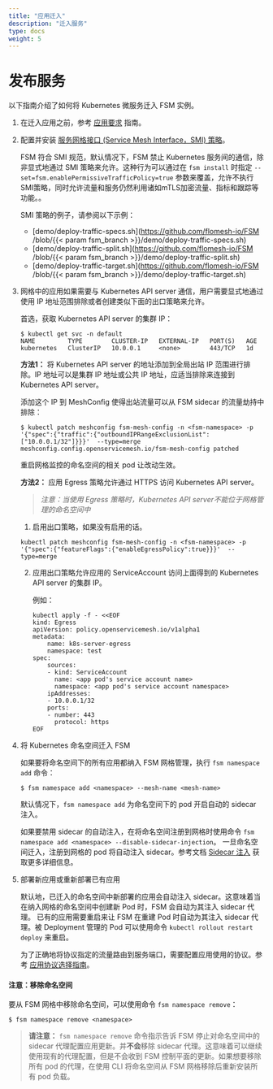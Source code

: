 ```yaml
---
title: "应用迁入"
description: "迁入服务"
type: docs
weight: 5
---
```


# 发布服务

以下指南介绍了如何将 Kubernetes 微服务迁入 FSM 实例。

1. 在迁入应用之前，参考 [应用要求](/guides/app_onboarding/prereqs) 指南。

2. 配置并安装 [服务网格接口 (Service Mesh Interface，SMI) 策略](https://github.com/servicemeshinterface/smi-spec)。

    FSM 符合 SMI 规范，默认情况下，FSM 禁止 Kubernetes 服务间的通信，除非显式地通过 SMI 策略来允许。这种行为可以通过在 `fsm install` 时指定 `--set=fsm.enablePermissiveTrafficPolicy=true` 参数来覆盖，允许不执行SMI策略，同时允许流量和服务仍然利用诸如mTLS加密流量、指标和跟踪等功能。。

    SMI 策略的例子，请参阅以下示例：
    - [demo/deploy-traffic-specs.sh](https://github.com/flomesh-io/FSM /blob/{{< param fsm_branch >}}/demo/deploy-traffic-specs.sh)
    - [demo/deploy-traffic-split.sh](https://github.com/flomesh-io/FSM /blob/{{< param fsm_branch >}}/demo/deploy-traffic-split.sh)
    - [demo/deploy-traffic-target.sh](https://github.com/flomesh-io/FSM /blob/{{< param fsm_branch >}}/demo/deploy-traffic-target.sh)

3. 网格中的应用如果需要与 Kubernetes API server 通信，用户需要显式地通过使用 IP 地址范围排除或者创建类似下面的出口策略来允许。

   首选，获取 Kubernetes API server 的集群 IP：
   ```console
   $ kubectl get svc -n default
   NAME         TYPE        CLUSTER-IP   EXTERNAL-IP   PORT(S)   AGE
   kubernetes   ClusterIP   10.0.0.1     <none>        443/TCP   1d
   ```

    **方法1：** 将 Kubernetes API server 的地址添加到全局出站 IP 范围进行排除。IP 地址可以是集群 IP 地址或公共 IP 地址，应适当排除来连接到 Kubernetes API server。
    
    添加这个 IP 到 MeshConfig 使得出站流量可以从 FSM sidecar 的流量劫持中排除：
    
    ```console
    $ kubectl patch meshconfig fsm-mesh-config -n <fsm-namespace> -p '{"spec":{"traffic":{"outboundIPRangeExclusionList":["10.0.0.1/32"]}}}'  --type=merge
    meshconfig.config.openservicemesh.io/fsm-mesh-config patched
    ```
    
    重启网格监控的命名空间的相关 pod 让改动生效。

    **方法2：** 应用 Egress 策略允许通过 HTTPS 访问 Kubernetes API server。
   
   > _注意：当使用 Egress 策略时，Kubernetes API server不能位于网格管理的命名空间中_

    1. 启用出口策略，如果没有启用的话。
    ```console
    kubectl patch meshconfig fsm-mesh-config -n <fsm-namespace> -p '{"spec":{"featureFlags":{"enableEgressPolicy":true}}}'  --type=merge
    ```
   
    2. 应用出口策略允许应用的 ServiceAccount 访问上面得到的 Kubernetes API server 的集群 IP。

        例如：
        ```console
        kubectl apply -f - <<EOF
        kind: Egress
        apiVersion: policy.openservicemesh.io/v1alpha1
        metadata:
            name: k8s-server-egress
            namespace: test
        spec:
            sources:
            - kind: ServiceAccount
              name: <app pod's service account name>
              namespace: <app pod's service account namespace>
            ipAddresses:
            - 10.0.0.1/32
            ports:
            - number: 443
              protocol: https
        EOF
        ```  

4. 将 Kubernetes 命名空间迁入 FSM 

    如果要将命名空间下的所有应用都纳入 FSM 网格管理，执行 `fsm namespace add` 命令：

    ```console
    $ fsm namespace add <namespace> --mesh-name <mesh-name>
    ```

    默认情况下，`fsm namespace add` 为命名空间下的 pod 开启自动的 sidecar 注入。

    如果要禁用 sidecar 的自动注入，在将命名空间注册到网格时使用命令 `fsm namespace add <namespace> --disable-sidecar-injection`。
    一旦命名空间迁入，注册到网格的 pod 将自动注入 sidecar。参考文档 [Sidecar 注入](/guides/app_onboarding/sidecar_injection) 获取更多详细信息。

5.  部署新应用或重新部署已有应用

    默认地，已迁入的命名空间中新部署的应用会自动注入 sidecar。这意味着当在纳入网格的命名空间中创建新 Pod 时，FSM 会自动为其注入 sidecar 代理。
    已有的应用需要重启来让 FSM 在重建 Pod 时自动为其注入 sidecar 代理。被 Deployment 管理的 Pod 可以使用命令 `kubectl rollout restart deploy` 来重启。

    为了正确地将协议指定的流量路由到服务端口，需要配置应用使用的协议。参考 [应用协议选择指南](/guides/app_onboarding/app_protocol_selection)。

#### 注意：移除命名空间

要从 FSM 网格中移除命名空间，可以使用命令 `fsm namespace remove`：

```console
$ fsm namespace remove <namespace>
```

> **请注意：**
> `fsm namespace remove` 命令指示告诉 FSM 停止对命名空间中的 sidecar 代理配置应用更新。并**不会**移除 sidecar 代理。这意味着可以继续使用现有的代理配置，但是不会收到 FSM 控制平面的更新。如果想要移除所有 pod 的代理，在使用 CLI 将命名空间从 FSM 网格移除后重新安装所有 pod 负载。
